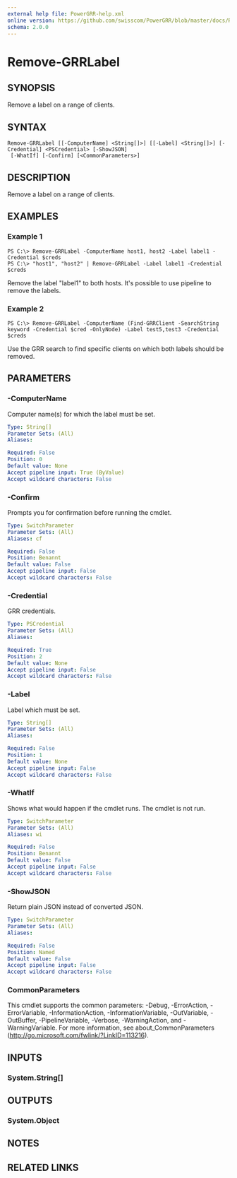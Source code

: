 ```yaml
---
external help file: PowerGRR-help.xml
online version: https://github.com/swisscom/PowerGRR/blob/master/docs/Remove-GRRLabel.md
schema: 2.0.0
---
```


# Remove-GRRLabel

## SYNOPSIS
Remove a label on a range of clients.

## SYNTAX

```
Remove-GRRLabel [[-ComputerName] <String[]>] [[-Label] <String[]>] [-Credential] <PSCredential> [-ShowJSON]
 [-WhatIf] [-Confirm] [<CommonParameters>]
```

## DESCRIPTION
Remove a label on a range of clients.

## EXAMPLES

### Example 1
```
PS C:\> Remove-GRRLabel -ComputerName host1, host2 -Label label1 -Credential $creds
PS C:\> "host1", "host2" | Remove-GRRLabel -Label label1 -Credential $creds
```

Remove the label "label1" to both hosts. It's possible to use pipeline to remove the
labels.

### Example 2
```
PS C:\> Remove-GRRLabel -ComputerName (Find-GRRClient -SearchString keyword -Credential $cred -OnlyNode) -Label test5,test3 -Credential $creds
```

Use the GRR search to find specific clients on which both labels should be
removed.

## PARAMETERS

### -ComputerName
Computer name(s) for which the label must be set.

```yaml
Type: String[]
Parameter Sets: (All)
Aliases: 

Required: False
Position: 0
Default value: None
Accept pipeline input: True (ByValue)
Accept wildcard characters: False
```

### -Confirm
Prompts you for confirmation before running the cmdlet.

```yaml
Type: SwitchParameter
Parameter Sets: (All)
Aliases: cf

Required: False
Position: Benannt
Default value: False
Accept pipeline input: False
Accept wildcard characters: False
```

### -Credential
GRR credentials.

```yaml
Type: PSCredential
Parameter Sets: (All)
Aliases: 

Required: True
Position: 2
Default value: None
Accept pipeline input: False
Accept wildcard characters: False
```

### -Label
Label which must be set.

```yaml
Type: String[]
Parameter Sets: (All)
Aliases: 

Required: False
Position: 1
Default value: None
Accept pipeline input: False
Accept wildcard characters: False
```

### -WhatIf
Shows what would happen if the cmdlet runs.
The cmdlet is not run.

```yaml
Type: SwitchParameter
Parameter Sets: (All)
Aliases: wi

Required: False
Position: Benannt
Default value: False
Accept pipeline input: False
Accept wildcard characters: False
```

### -ShowJSON
Return plain JSON instead of converted JSON.

```yaml
Type: SwitchParameter
Parameter Sets: (All)
Aliases: 

Required: False
Position: Named
Default value: False
Accept pipeline input: False
Accept wildcard characters: False
```

### CommonParameters
This cmdlet supports the common parameters: -Debug, -ErrorAction, -ErrorVariable, -InformationAction, -InformationVariable, -OutVariable, -OutBuffer, -PipelineVariable, -Verbose, -WarningAction, and -WarningVariable. For more information, see about_CommonParameters (http://go.microsoft.com/fwlink/?LinkID=113216).

## INPUTS

### System.String[]

## OUTPUTS

### System.Object

## NOTES

## RELATED LINKS

